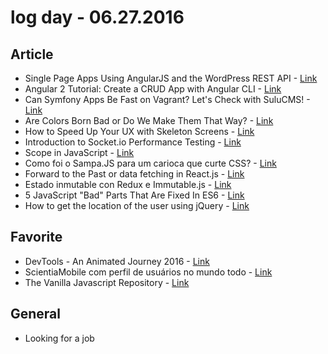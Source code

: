 # log day - 06.27.2016

## Article

- Single Page Apps Using AngularJS and the WordPress REST API - [Link](https://www.sitepoint.com/angularjs-wordpress-rest-api/)
- Angular 2 Tutorial: Create a CRUD App with Angular CLI - [Link](https://www.sitepoint.com/angular-2-tutorial/)
- Can Symfony Apps Be Fast on Vagrant? Let's Check with SuluCMS! - [Link](https://www.sitepoint.com/symfony-on-vagrant-performance-hacks-sulucms-case-study/)
- Are Colors Born Bad or Do We Make Them That Way? - [Link](https://www.sitepoint.com/are-colors-born-bad-or-do-we-make-them-that-way/)
- How to Speed Up Your UX with Skeleton Screens - [Link](https://www.sitepoint.com/how-to-speed-up-your-ux-with-skeleton-screens/)
- Introduction to Socket.io Performance Testing - [Link](https://newblog.testable.io/introduction-to-socket-io-performance-testing-edf56ae062d0#.jryi33704)
- Scope in JavaScript - [Link](https://medium.com/@michaelrmentele/scope-in-javascript-c3295b94883d#.hds1hm225)
- Como foi o Sampa.JS para um carioca que curte CSS? - [Link](https://medium.com/@afonsopacifer/como-foi-o-sampa-js-para-um-carioca-que-curte-css-3702665c60cc#.qvmyttuk9)
- Forward to the Past or data fetching in React.js - [Link](https://medium.com/@ArtyomTrityak/forward-to-the-past-or-data-fetching-in-react-js-9f4ccfa29c10#.41pvta44g)
- Estado inmutable con Redux e Immutable.js - [Link](https://medium.com/react-redux/estado-inmutable-con-redux-e-immutable-js-5a3d69ef0451#.m7tkt9voo)
- 5 JavaScript "Bad" Parts That Are Fixed In ES6 - [Link](https://medium.freecodecamp.com/5-javascript-bad-parts-that-are-fixed-in-es6-c7c45d44fd81#.vxa9mes6b)
- How to get the location of the user using jQuery - [Link](https://codingsec.net/2016/05/get-location-user-using-jquery/)


## Favorite

- DevTools - An Animated Journey 2016 - [Link](http://umaar.github.io/devtools-animated-2016/)
- ScientiaMobile com perfil de usuários no mundo todo - [Link](data.wurfl.io/MOVR/pdf/2016_q1/MOVR_2016_q1.pdf)
- The Vanilla Javascript Repository - [Link](www.vanillalist.com/)


## General 

- Looking for a job

